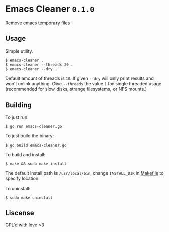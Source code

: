 # Emacs Cleaner `0.1.0`

Remove emacs temporary files

## Usage

Simple utility.
``` shell
$ emacs-cleaner .
$ emacs-cleaner --threads 20 .
$ emacs-cleaner --dry .
```

Default amount of threads is `10`. If given `--dry` will only print results and won't unlink anything. 
Give `--threads` the value `1` for single threaded usage (recommended for slow disks, strange filesystems, or NFS mounts.)

## Building

To just run:
``` shell
$ go run emacs-cleaner.go
```

To just build the binary:
``` shell
$ go build emacs-cleaner.go
```

To build and install:
``` shell
$ make && sudo make install
```
The default install path is `/usr/local/bin`, change `INSTALL_DIR` in [Makefile] to specify location.

 [Makefile]: ./blob/master/Makefile
 
To uninstall:
``` shell
$ sudo make uninstall
```

## Liscense
GPL'd with love <3
